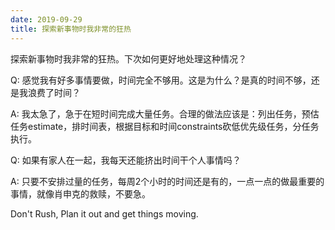 ```yaml
---
date: 2019-09-29
title: 探索新事物时我非常的狂热
---
```

探索新事物时我非常的狂热。下次如何更好地处理这种情况？

Q: 感觉我有好多事情要做，时间完全不够用。这是为什么？是真的时间不够，还是我浪费了时间？

A: 我太急了，急于在短时间完成大量任务。合理的做法应该是：列出任务，预估任务estimate，排时间表，根据目标和时间constraints砍低优先级任务，分任务执行。

Q: 如果有家人在一起，我每天还能挤出时间干个人事情吗？

A: 只要不安排过量的任务，每周2个小时的时间还是有的，一点一点的做最重要的事情，就像肖申克的救赎，不要急。

Don't Rush, Plan it out and get things moving.
